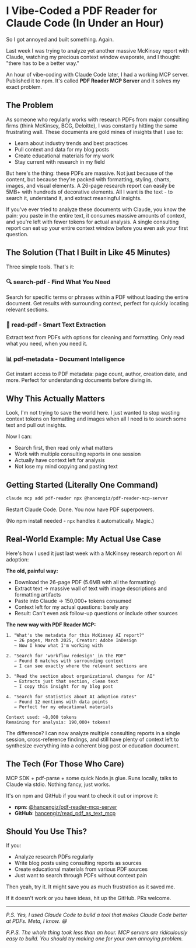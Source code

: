 # I Vibe-Coded a PDF Reader for Claude Code (In Under an Hour)

So I got annoyed and built something. Again.

Last week I was trying to analyze yet another massive McKinsey report with Claude, watching my precious context window evaporate, and I thought: "there has to be a better way."

An hour of vibe-coding with Claude Code later, I had a working MCP server. Published it to npm. It's called **PDF Reader MCP Server** and it solves my exact problem.

## The Problem

As someone who regularly works with research PDFs from major consulting firms (think McKinsey, BCG, Deloitte), I was constantly hitting the same frustrating wall. These documents are gold mines of insights that I use to:
- Learn about industry trends and best practices
- Pull context and data for my blog posts
- Create educational materials for my work
- Stay current with research in my field

But here's the thing: these PDFs are massive. Not just because of the content, but because they're packed with formatting, styling, charts, images, and visual elements. A 26-page research report can easily be 5MB+ with hundreds of decorative elements. All I want is the text - to search it, understand it, and extract meaningful insights.

If you've ever tried to analyze these documents with Claude, you know the pain: you paste in the entire text, it consumes massive amounts of context, and you're left with fewer tokens for actual analysis. A single consulting report can eat up your entire context window before you even ask your first question.

## The Solution (That I Built in Like 45 Minutes)

Three simple tools. That's it:

### 🔍 **search-pdf** - Find What You Need
Search for specific terms or phrases within a PDF without loading the entire document. Get results with surrounding context, perfect for quickly locating relevant sections.

### 📄 **read-pdf** - Smart Text Extraction
Extract text from PDFs with options for cleaning and formatting. Only read what you need, when you need it.

### 📊 **pdf-metadata** - Document Intelligence
Get instant access to PDF metadata: page count, author, creation date, and more. Perfect for understanding documents before diving in.

## Why This Actually Matters

Look, I'm not trying to save the world here. I just wanted to stop wasting context tokens on formatting and images when all I need is to search some text and pull out insights.

Now I can:
- Search first, then read only what matters
- Work with multiple consulting reports in one session
- Actually have context left for analysis
- Not lose my mind copying and pasting text

## Getting Started (Literally One Command)

```bash
claude mcp add pdf-reader npx @hancengiz/pdf-reader-mcp-server
```

Restart Claude Code. Done. You now have PDF superpowers.

(No npm install needed - `npx` handles it automatically. Magic.)

## Real-World Example: My Actual Use Case

Here's how I used it just last week with a McKinsey research report on AI adoption:

**The old, painful way:**
- Download the 26-page PDF (5.6MB with all the formatting)
- Extract text → massive wall of text with image descriptions and formatting artifacts
- Paste into Claude → 150,000+ tokens consumed
- Context left for my actual questions: barely any
- Result: Can't even ask follow-up questions or include other sources

**The new way with PDF Reader MCP:**
```
1. "What's the metadata for this McKinsey AI report?"
   → 26 pages, March 2025, Creator: Adobe InDesign
   → Now I know what I'm working with

2. "Search for 'workflow redesign' in the PDF"
   → Found 8 matches with surrounding context
   → I can see exactly where the relevant sections are

3. "Read the section about organizational changes for AI"
   → Extracts just that section, clean text
   → I copy this insight for my blog post

4. "Search for statistics about AI adoption rates"
   → Found 12 mentions with data points
   → Perfect for my educational materials

Context used: ~8,000 tokens
Remaining for analysis: 190,000+ tokens!
```

The difference? I can now analyze multiple consulting reports in a single session, cross-reference findings, and still have plenty of context left to synthesize everything into a coherent blog post or education document.

## The Tech (For Those Who Care)

MCP SDK + pdf-parse + some quick Node.js glue. Runs locally, talks to Claude via stdio. Nothing fancy, just works.

It's on npm and GitHub if you want to check it out or improve it:
- **npm**: [@hancengiz/pdf-reader-mcp-server](https://www.npmjs.com/package/@hancengiz/pdf-reader-mcp-server)
- **GitHub**: [hancengiz/read_pdf_as_text_mcp](https://github.com/hancengiz/read_pdf_as_text_mcp)

## Should You Use This?

If you:
- Analyze research PDFs regularly
- Write blog posts using consulting reports as sources
- Create educational materials from various PDF sources
- Just want to search through PDFs without context pain

Then yeah, try it. It might save you as much frustration as it saved me.

If it doesn't work or you have ideas, hit up the GitHub. PRs welcome.

---

*P.S. Yes, I used Claude Code to build a tool that makes Claude Code better at PDFs. Meta, I know. 😄*

*P.P.S. The whole thing took less than an hour. MCP servers are ridiculously easy to build. You should try making one for your own annoying problem.*
